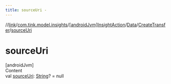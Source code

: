 ```yaml
---
title: sourceUri -
---
```

//[link](../../../../index.md)/[com.tink.model.insights](../../../index.md)/[[androidJvm]InsightAction](../../index.md)/[Data](../index.md)/[CreateTransfer](index.md)/[sourceUri](source-uri.md)



# sourceUri  
[androidJvm]  
Content  
val [sourceUri](source-uri.md): [String](https://kotlinlang.org/api/latest/jvm/stdlib/kotlin/-string/index.html)? = null  



